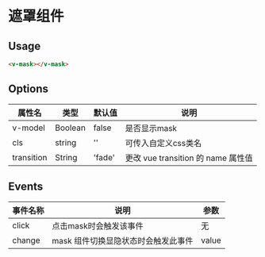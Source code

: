 # 遮罩组件

## Usage

```html
<v-mask></v-mask>
```

## Options

属性名   |    类型    |    默认值    |   说明
----    | ----    | ----    | ----    |
v-model |  Boolean  | false | 是否显示mask
cls | string | '' | 可传入自定义css类名
transition | String | 'fade' | 更改 vue transition 的 name 属性值

## Events
事件名称   |    说明    |    参数
----    | ----    | ----
click |  点击mask时会触发该事件  | 无
change | mask 组件切换显隐状态时会触发此事件 | value
